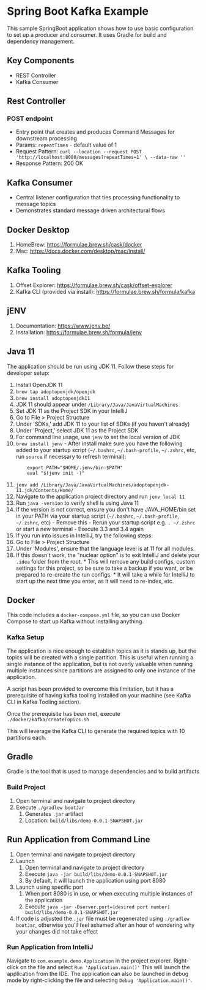 # Spring Boot Kafka Example

This sample SpringBoot application shows how to use basic configuration to set up a producer and consumer.
It uses Gradle for build and dependency management.

## Key Components
* REST Controller
* Kafka Consumer

## Rest Controller
### POST endpoint
* Entry point that creates and produces Command Messages for downstream processing
* Params: `repeatTimes` - default value of 1
* Request Pattern: `curl --location --request POST 'http://localhost:8080/messages?repeatTimes=1' \
  --data-raw ''`
* Response Pattern: 200 OK

## Kafka Consumer
* Central listener configuration that ties processing functionality to message topics
* Demonstrates standard message driven architectural flows

## Docker Desktop
1. HomeBrew: https://formulae.brew.sh/cask/docker
2. Mac: https://docs.docker.com/desktop/mac/install/

## Kafka Tooling
1. Offset Explorer: https://formulae.brew.sh/cask/offset-explorer
2. Kafka CLI (provided via install): https://formulae.brew.sh/formula/kafka

## jENV
1. Documentation: https://www.jenv.be/
2. Installation: https://formulae.brew.sh/formula/jenv

## Java 11
The application should be run using JDK 11. Follow these steps for developer setup:

1. Install OpenJDK 11
  1. `brew tap adoptopenjdk/openjdk`
  2. `brew install adoptopenjdk11`
  3. JDK 11 should appear under `/Library/Java/JavaVirtualMachines`
2. Set JDK 11 as the Project SDK in your IntelliJ
  1. Go to File > Project Structure
  2. Under 'SDKs,' add JDK 11 to your list of SDKs (if you haven't already)
  3. Under 'Project,' select JDK 11 as the Project SDK
3. For command line usage, use `jenv` to set the local version of JDK
  1. `brew install jenv`
    - After install make sure you have the following added to your startup script (`~/.bashrc`, `~/.bash-profile`, `~/.zshrc`, etc, run `source` if necessary to refresh terminal):
      ```
          export PATH="$HOME/.jenv/bin:$PATH"
          eval "$(jenv init -)"
      ```
  3. `jenv add /Library/Java/JavaVirtualMachines/adoptopenjdk-11.jdk/Contents/Home/`
  4. Navigate to the application project directory and run `jenv local 11`
  5. Run `java -version` to verify shell is using Java 11
  6. If the version is not correct, ensure you don't have JAVA_HOME/bin set in your PATH via your startup script (`~/.bashrc`, `~/.bash-profile`, `~/.zshrc`, etc)
    - Remove this
    - Rerun your startup script e.g. `. ~/.zshrc` or start a new terminal
    - Execute 3.3 and 3.4 again
4. If you run into issues in IntelliJ, try the following steps:
  1. Go to File > Project Structure
  2. Under 'Modules', ensure that the language level is at 11 for all modules.
  3. If this doesn't work, the "nuclear option" is to exit IntelliJ and delete your `.idea` folder from the root.
    * This will remove any build configs, custom settings for this project, so be sure to take a backup if you want, or be prepared to re-create the run configs.
    * It will take a while for IntelliJ to start up the next time you enter, as it will need to re-index, etc.

## Docker
This code includes a `docker-compose.yml` file, so you can use Docker Compose to start up Kafka without installing anything.


### Kafka Setup
The application is nice enough to establish topics as it is stands up, but the topics will be created with a single partition.
This is useful when running a single instance of the application, but is not overly valuable when running multiple instances since
partitions are assigned to only one instance of the application.

A script has been provided to overcome this limitation, but it has a prerequisite of having kafka tooling installed on your machine (see Kafka CLI in Kafka Tooling section).

Once the prerequisite has been met, execute `./docker/kafka/createTopics.sh`

This will leverage the Kafka CLI to generate the required topics with 10 partitions each.

## Gradle
Gradle is the tool that is used to manage dependencies and to build artifacts

### Build Project
1. Open terminal and navigate to project directory
2. Execute `./gradlew bootJar`
    1. Generates `.jar` artifact
    2. Location: `build/libs/demo-0.0.1-SNAPSHOT.jar`

## Run Application from Command Line
1. Open terminal and navigate to project directory
2. Launch
   1. Open terminal and navigate to project directory
   2. Execute `java -jar build/libs/demo-0.0.1-SNAPSHOT.jar`
   3. By default, it will launch the application using port 8080
3. Launch using specific port
   1. When port 8080 is in use, or when executing multiple instances of the application
   2. Execute `java -jar -Dserver.port=[desired port number] build/libs/demo-0.0.1-SNAPSHOT.jar`
4. If code is adjusted the `.jar` file must be regenerated using `./gradlew bootJar`, otherwise you'll feel ashamed after an hour of wondering why your changes did not take effect

### Run Application from IntelliJ
Navigate to `com.example.demo.Application` in the project explorer. Right-click on the file and select `Run 'Application.main()'`
This will launch the application from the IDE. The application can also be launched in debug mode by right-clicking the file and selecting `Debug 'Application.main()'`.  

